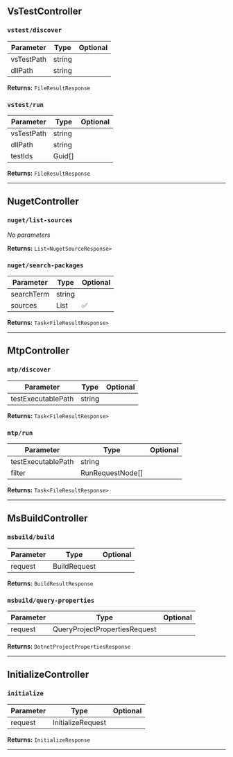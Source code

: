## VsTestController

### `vstest/discover`
| Parameter | Type | Optional |
|-----------|------|----------|
| vsTestPath | string |   |
| dllPath | string |   |

**Returns:** `FileResultResponse`

### `vstest/run`
| Parameter | Type | Optional |
|-----------|------|----------|
| vsTestPath | string |   |
| dllPath | string |   |
| testIds | Guid[] |   |

**Returns:** `FileResultResponse`

---

## NugetController

### `nuget/list-sources`
_No parameters_

**Returns:** `List<NugetSourceResponse>`

### `nuget/search-packages`
| Parameter | Type | Optional |
|-----------|------|----------|
| searchTerm | string |   |
| sources | List<string> | ✅  |

**Returns:** `Task<FileResultResponse>`

---

## MtpController

### `mtp/discover`
| Parameter | Type | Optional |
|-----------|------|----------|
| testExecutablePath | string |   |

**Returns:** `Task<FileResultResponse>`

### `mtp/run`
| Parameter | Type | Optional |
|-----------|------|----------|
| testExecutablePath | string |   |
| filter | RunRequestNode[] |   |

**Returns:** `Task<FileResultResponse>`

---

## MsBuildController

### `msbuild/build`
| Parameter | Type | Optional |
|-----------|------|----------|
| request | BuildRequest |   |

**Returns:** `BuildResultResponse`

### `msbuild/query-properties`
| Parameter | Type | Optional |
|-----------|------|----------|
| request | QueryProjectPropertiesRequest |   |

**Returns:** `DotnetProjectPropertiesResponse`

---

## InitializeController

### `initialize`
| Parameter | Type | Optional |
|-----------|------|----------|
| request | InitializeRequest |   |

**Returns:** `InitializeResponse`

---

